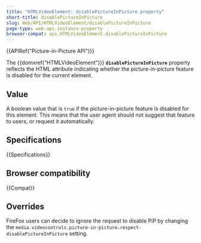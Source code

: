 ```yaml
---
title: "HTMLVideoElement: disablePictureInPicture property"
short-title: disablePictureInPicture
slug: Web/API/HTMLVideoElement/disablePictureInPicture
page-type: web-api-instance-property
browser-compat: api.HTMLVideoElement.disablePictureInPicture
---
```


{{APIRef("Picture-in-Picture API")}}

The {{domxref("HTMLVideoElement")}} **`disablePictureInPicture`** property reflects the HTML attribute indicating whether the picture-in-picture feature is disabled for the current element.

## Value

A boolean value that is `true` if the picture-in-picture feature is disabled for this element. This means that the user agent should not suggest that feature to users, or request it automatically.

## Specifications

{{Specifications}}

## Browser compatibility

{{Compat}}

## Overrides

FireFox users can decide to ignore the request to disable PiP by changing the `media.videocontrols.picture-in-picture.respect-disablePictureInPicture` setting.